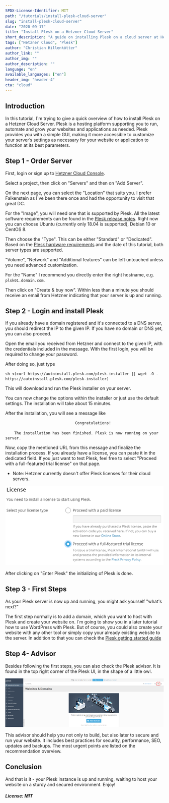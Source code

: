 ```yaml
---
SPDX-License-Identifier: MIT
path: "/tutorials/install-plesk-cloud-server"
slug: "install-plesk-cloud-server"
date: "2020-09-17"
title: "Install Plesk on a Hetzner Cloud Server"
short_description: "A guide on installing Plesk on a cloud server at Hetzner"
tags: ["Hetzner Cloud", "Plesk"]
author: "Christian Hillenkötter"
author_link: ""
author_img: ""
author_description: ""
language: "en"
available_languages: ["en"]
header_img: "header-4"
cta: "cloud"
---
```


## Introduction

In this tutorial, I´m trying to give a quick overview of how to install Plesk on a Hetzner Cloud Server. Plesk is a hosting platform supporting you to run, automate and grow your websites and applications as needed. Plesk provides you with a simple GUI, making it more accessible to customize your server’s settings as necessary for your website or application to function at its best parameters.

## Step 1 - Order Server

First, login or sign up to [Hetzner Cloud Console](https://console.hetzner.cloud).

Select a project, then click on "Servers" and then on "Add Server".

On the next page, you can select the "Location" that suits you. I prefer Falkenstein as I´ve been there once and had the opportunity to visit that great DC.

For the "Image", you will need one that is supported by Plesk. All the latest software requirements can be found in the [Plesk release notes](https://docs.plesk.com/release-notes/obsidian/software-requirements/). Right now you can choose Ubuntu (currently only 18.04 is supported), Debian 10 or CentOS 8.

Then choose the "Type". This can be either "Standard" or "Dedicated". Based on the [Plesk hardware requirements](https://docs.plesk.com/release-notes/obsidian/hardware-requirements/) and the date of this tutorial, both server types are supported.

"Volume", "Network" and "Additional features" can be left untouched unless you need advanced customization.

For the "Name" I recommend you directly enter the right hostname, e.g. ```plsk01.domain.com```.

Then click on "Create & buy now". Within less than a minute you should receive an email from Hetzner indicating that your server is up and running.

## Step 2 - Login and install Plesk

If you already have a domain registered and it's connected to a DNS server, you should redirect the IP to the given IP. If you have no domain or DNS yet, you can also proceed.

Open the email you received from Hetzner and connect to the given IP, with the credentials included in the message. With the first login, you will be required to change your password.

After doing so, just type

```console
sh <(curl https://autoinstall.plesk.com/plesk-installer || wget -O - https://autoinstall.plesk.com/plesk-installer)
```

This will download and run the Plesk installer on your server.

You can now change the options within the installer or just use the default settings. The installation will take about 15 minutes.

After the installation, you will see a message like

                                   Congratulations!

        The installation has been finished. Plesk is now running on your server.

Now, copy the mentioned URL from this message and finalize the installation process. If you already have a license, you can paste it in the dedicated field. If you just want to test Plesk, feel free to select "Proceed with a full-featured trial license" on that page.

* Note: Hetzner currently doesn't offer Plesk licenses for their cloud servers.

![License](images/license.png)

After clicking on "Enter Plesk" the initializing of Plesk is done.

## Step 3 - First Steps

As your Plesk server is now up and running, you might ask yourself "what's next?"

The first step normally is to add a domain, which you want to host with Plesk and create your website on. I´m going to show you in a later tutorial how to use WordPress with Plesk. But of course, you could also create your website with any other tool or simply copy your already existing website to the server. In addition to that you can check the [Plesk getting started guide](https://docs.plesk.com/en-US/obsidian/quick-start-guide/read-me-first.74371/)

## Step 4- Advisor

Besides following the first steps, you can also check the Plesk advisor. It is found in the top right corner of the Plesk UI, in the shape of a little owl.

![Advisor](images/advisor.png)

This advisor should help you not only to build, but also later to secure and run your website. It includes best practices for security, performance, SEO, updates and backups. The most urgent points are listed on the recommendation overview.

## Conclusion

And that is it - your Plesk instance is up and running, waiting to host your website on a sturdy and secured environment. Enjoy!

##### License: MIT

<!--

Contributor's Certificate of Origin

By making a contribution to this project, I certify that:

(a) The contribution was created in whole or in part by me and I have
    the right to submit it under the license indicated in the file; or

(b) The contribution is based upon previous work that, to the best of my
    knowledge, is covered under an appropriate license and I have the
    right under that license to submit that work with modifications,
    whether created in whole or in part by me, under the same license
    (unless I am permitted to submit under a different license), as
    indicated in the file; or

(c) The contribution was provided directly to me by some other person
    who certified (a), (b) or (c) and I have not modified it.

(d) I understand and agree that this project and the contribution are
    public and that a record of the contribution (including all personal
    information I submit with it, including my sign-off) is maintained
    indefinitely and may be redistributed consistent with this project
    or the license(s) involved.

Signed-off-by: Christian Hillenkötter

-->
